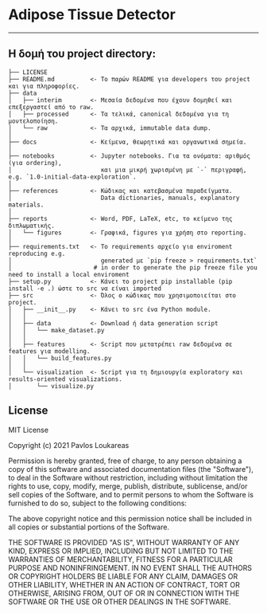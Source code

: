 # **Adipose** Tissue Detector
------------

## Η δομή του project directory: 

```
├── LICENSE
├── README.md          <- Tο παρών README για developers του project και για πληροφορίες.
├── data
│   ├── interim        <- Μεσαία δεδομένα που έχουν δομηθεί και επεξεργαστεί από το raw.
│   ├── processed      <- Τα τελικά, canonical δεδομένα για τη μοντελοποίηση.
│   └── raw            <- Τα αρχικά, immutable data dump.
│
├── docs               <- Κείμενα, θεωρητικά και οργανωτικά σημεία. 
│
├── notebooks          <- Jupyter notebooks. Για τα ονόματα: αριθμός (για ordering),
│                         και μια μικρή χωρισμένη με `-` περιγραφή, e.g. `1.0-initial-data-exploration`.
│
├── references         <- Κώδικας και κατεβασμένα παραδείγματα.
│                         Data dictionaries, manuals, explanatory materials.
│
├── reports            <- Word, PDF, LaTeX, etc, το κείμενο της διπλωματικής.
│   └── figures        <- Γραφικά, figures για χρήση στο reporting.
│
├── requirements.txt   <- Το requirements αρχείο για enviroment reproducing e.g.
│                         generated με `pip freeze > requirements.txt`
│						# in order to generate the pip freeze file you need to install a local enviroment 
├── setup.py           <- Κάνει το project pip installable (pip install -e .) ώστε το src να είναι imported
├── src                <- Όλος ο κώδικας που χρησιμοποιείται στο project.
│   ├── __init__.py    <- Κάνει το src ένα Python module.
│   │
│   ├── data           <- Download ή data generation script 
│   │   └── make_dataset.py
│   │
│   ├── features       <- Script που μετατρέπει raw δεδομένα σε features για modelling.
│   │   └── build_features.py
│   │
│   └── visualization  <- Script για τη δημιουργία exploratory και results-oriented visualizations.
│       └── visualize.py
```
## License
MIT License

Copyright (c) 2021 Pavlos Loukareas

Permission is hereby granted, free of charge, to any person obtaining a copy
of this software and associated documentation files (the "Software"), to deal
in the Software without restriction, including without limitation the rights
to use, copy, modify, merge, publish, distribute, sublicense, and/or sell
copies of the Software, and to permit persons to whom the Software is
furnished to do so, subject to the following conditions:

The above copyright notice and this permission notice shall be included in all
copies or substantial portions of the Software.

THE SOFTWARE IS PROVIDED "AS IS", WITHOUT WARRANTY OF ANY KIND, EXPRESS OR
IMPLIED, INCLUDING BUT NOT LIMITED TO THE WARRANTIES OF MERCHANTABILITY,
FITNESS FOR A PARTICULAR PURPOSE AND NONINFRINGEMENT. IN NO EVENT SHALL THE
AUTHORS OR COPYRIGHT HOLDERS BE LIABLE FOR ANY CLAIM, DAMAGES OR OTHER
LIABILITY, WHETHER IN AN ACTION OF CONTRACT, TORT OR OTHERWISE, ARISING FROM,
OUT OF OR IN CONNECTION WITH THE SOFTWARE OR THE USE OR OTHER DEALINGS IN THE
SOFTWARE.
